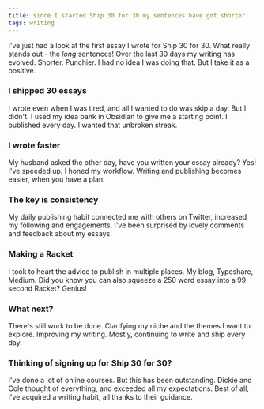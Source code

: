 ```yaml
---
title: since I started Ship 30 for 30 my sentences have got shorter!
tags: writing
---
```


I've just had a look at the first essay I wrote for Ship 30 for 30. What really stands out - the _long_ sentences! Over the last 30 days my writing has evolved. Shorter. Punchier. I had no idea I was doing that. But I take it as a positive.

### I shipped 30 essays

I wrote even when I was tired, and all I wanted to do was skip a day. But I didn't. I used my idea bank in Obsidian to give me a starting point. I published every day. I wanted that unbroken streak.

### I wrote faster

My husband asked the other day, have you written your essay already? Yes! I've speeded up. I honed my workflow. Writing and publishing becomes easier, when you have a plan.

### The key is consistency

My daily publishing habit connected me with others on Twitter, increased my following and engagements. I've been surprised by lovely comments and feedback about my essays.

### Making a Racket

I took to heart the advice to publish in multiple places. My blog, Typeshare, Medium. Did you know you can also squeeze a 250 word essay into a 99 second Racket? Genius!

### What next?

There's still work to be done. Clarifying my niche and the themes I want to explore. Improving my writing. Mostly, continuing to write and ship every day.

### Thinking of signing up for Ship 30 for 30?

I've done a lot of online courses. But this has been outstanding. Dickie and Cole thought of everything, and exceeded all my expectations. Best of all, I've acquired a writing habit, all thanks to their guidance.